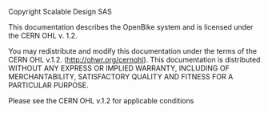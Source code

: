 Copyright Scalable Design SAS

This documentation describes the OpenBike system and is licensed under the CERN OHL v. 1.2.

You may redistribute and modify this documentation under the terms of the CERN OHL v.1.2. (http://ohwr.org/cernohl).
This documentation is distributed WITHOUT ANY EXPRESS OR IMPLIED WARRANTY, INCLUDING OF MERCHANTABILITY, SATISFACTORY QUALITY AND FITNESS FOR A PARTICULAR PURPOSE.

Please see the CERN OHL v.1.2 for applicable conditions
